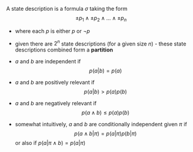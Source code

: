 A state description is a formula $\sigma$ taking the form
  $$\pm p_1 \land \pm p_2 \land ... \land \pm p_n$$
- where each $p$ is either $p$ or $\neg p$
- given there are $2^n$ state descriptions (for a given size $n$) - these state descriptions combined form a **partition**

- $a$ and $b$ are independent if 
  $$p(a|b) = p(a)$$
- $a$ and $b$ are positively relevant if 
  $$p(a|b) \gt p(a)p(b)$$
- $a$ and $b$ are negatively relevant if
  $$p(a\land b) \leq p(a)p(b)$$

- somewhat intuitively, $a$ and $b$ are conditionally independent given $\pi$ if
$$p(a\land b| \pi) = p(a|\pi)p(b|\pi)$$
or also if $p(a|\pi \land b) = p(a|\pi)$